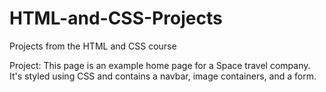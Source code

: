 # HTML-and-CSS-Projects
Projects from the HTML and CSS course

Project:
This page is an example home page for a Space travel company. It's styled using CSS and contains a navbar,
image containers, and a form.

